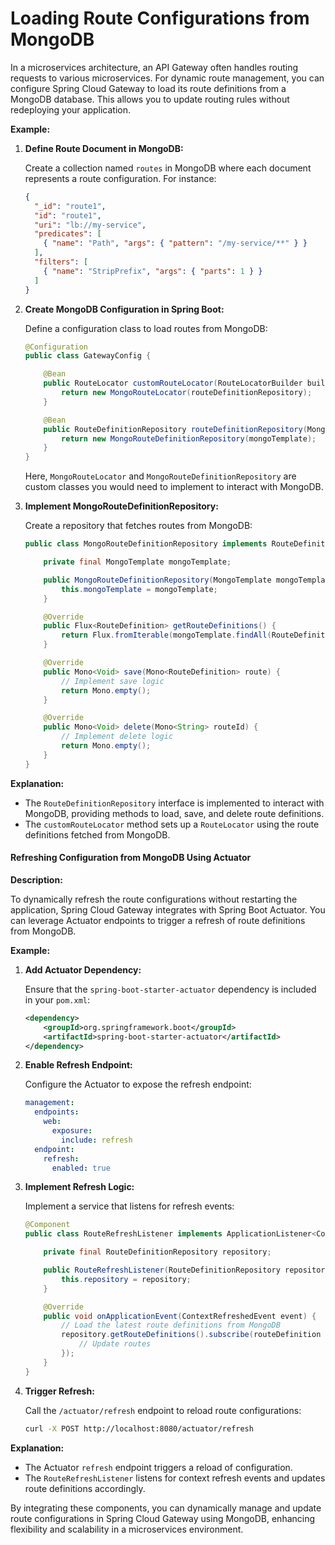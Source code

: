 # Loading Route Configurations from MongoDB

In a microservices architecture, an API Gateway often handles routing requests to various microservices. For dynamic route management, you can configure Spring Cloud Gateway to load its route definitions from a MongoDB database. This allows you to update routing rules without redeploying your application.

**Example:**

1. **Define Route Document in MongoDB:**

   Create a collection named `routes` in MongoDB where each document represents a route configuration. For instance:

   ```json
   {
     "_id": "route1",
     "id": "route1",
     "uri": "lb://my-service",
     "predicates": [
       { "name": "Path", "args": { "pattern": "/my-service/**" } }
     ],
     "filters": [
       { "name": "StripPrefix", "args": { "parts": 1 } }
     ]
   }
   ```

2. **Create MongoDB Configuration in Spring Boot:**

   Define a configuration class to load routes from MongoDB:

   ```java
   @Configuration
   public class GatewayConfig {

       @Bean
       public RouteLocator customRouteLocator(RouteLocatorBuilder builder, RouteDefinitionRepository routeDefinitionRepository) {
           return new MongoRouteLocator(routeDefinitionRepository);
       }

       @Bean
       public RouteDefinitionRepository routeDefinitionRepository(MongoTemplate mongoTemplate) {
           return new MongoRouteDefinitionRepository(mongoTemplate);
       }
   }
   ```

   Here, `MongoRouteLocator` and `MongoRouteDefinitionRepository` are custom classes you would need to implement to interact with MongoDB.

3. **Implement MongoRouteDefinitionRepository:**

   Create a repository that fetches routes from MongoDB:

   ```java
   public class MongoRouteDefinitionRepository implements RouteDefinitionRepository {

       private final MongoTemplate mongoTemplate;

       public MongoRouteDefinitionRepository(MongoTemplate mongoTemplate) {
           this.mongoTemplate = mongoTemplate;
       }

       @Override
       public Flux<RouteDefinition> getRouteDefinitions() {
           return Flux.fromIterable(mongoTemplate.findAll(RouteDefinition.class));
       }

       @Override
       public Mono<Void> save(Mono<RouteDefinition> route) {
           // Implement save logic
           return Mono.empty();
       }

       @Override
       public Mono<Void> delete(Mono<String> routeId) {
           // Implement delete logic
           return Mono.empty();
       }
   }
   ```

**Explanation:**

- The `RouteDefinitionRepository` interface is implemented to interact with MongoDB, providing methods to load, save, and delete route definitions.
- The `customRouteLocator` method sets up a `RouteLocator` using the route definitions fetched from MongoDB.

#### Refreshing Configuration from MongoDB Using Actuator

**Description:**

To dynamically refresh the route configurations without restarting the application, Spring Cloud Gateway integrates with Spring Boot Actuator. You can leverage Actuator endpoints to trigger a refresh of route definitions from MongoDB.

**Example:**

1. **Add Actuator Dependency:**

   Ensure that the `spring-boot-starter-actuator` dependency is included in your `pom.xml`:

   ```xml
   <dependency>
       <groupId>org.springframework.boot</groupId>
       <artifactId>spring-boot-starter-actuator</artifactId>
   </dependency>
   ```

2. **Enable Refresh Endpoint:**

   Configure the Actuator to expose the refresh endpoint:

   ```yaml
   management:
     endpoints:
       web:
         exposure:
           include: refresh
     endpoint:
       refresh:
         enabled: true
   ```

3. **Implement Refresh Logic:**

   Implement a service that listens for refresh events:

   ```java
   @Component
   public class RouteRefreshListener implements ApplicationListener<ContextRefreshedEvent> {

       private final RouteDefinitionRepository repository;

       public RouteRefreshListener(RouteDefinitionRepository repository) {
           this.repository = repository;
       }

       @Override
       public void onApplicationEvent(ContextRefreshedEvent event) {
           // Load the latest route definitions from MongoDB
           repository.getRouteDefinitions().subscribe(routeDefinition -> {
               // Update routes
           });
       }
   }
   ```

4. **Trigger Refresh:**

   Call the `/actuator/refresh` endpoint to reload route configurations:

   ```bash
   curl -X POST http://localhost:8080/actuator/refresh
   ```

**Explanation:**

- The Actuator `refresh` endpoint triggers a reload of configuration. 
- The `RouteRefreshListener` listens for context refresh events and updates route definitions accordingly. 

By integrating these components, you can dynamically manage and update route configurations in Spring Cloud Gateway using MongoDB, enhancing flexibility and scalability in a microservices environment.